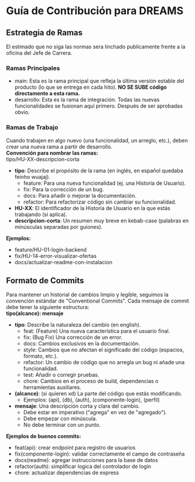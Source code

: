 # **Guía de Contribución para DREAMS**

## **Estrategia de Ramas**

El estimado que no siga las normas sera linchado publicamente frente a la oficina del Jefe de Carrera.

### **Ramas Principales**

* main: Esta es la rama principal que refleja la última versión estable del producto (lo que se entrega en cada hito). **NO SE SUBE código directamente a esta rama.**  
* desarrollo: Esta es la rama de integración. Todas las nuevas funcionalidades se fusionan aquí primero.
Después de ser aprobadas obvio.

### **Ramas de Trabajo**
Cuando trabajen en algo nuevo (una funcionalidad, un arreglo, etc.), deben crear una nueva rama a partir de desarrollo.  
**Convención para nombrar las ramas:**  
tipo/HU-XX-descripcion-corta
* **tipo**: Describe el propósito de la rama (en inglés, en español quedaba feinho wuajaj).  
  * feature: Para una nueva funcionalidad (ej. una Historia de Usuario).  
  * fix: Para la corrección de un bug.  
  * docs: Para añadir o mejorar la documentación.  
  * refactor: Para refactorizar código sin cambiar su funcionalidad.  
* **HU-XX**: El identificador de la Historia de Usuario en la que estás trabajando (si aplica).  
* **descripcion-corta**: Un resumen muy breve en kebab-case (palabras en minúsculas separadas por guiones).

**Ejemplos:**

* feature/HU-01-login-backend  
* fix/HU-14-error-visualizar-ofertas  
* docs/actualizar-readme-con-instalacion

## **Formato de Commits**

Para mantener un historial de cambios limpio y legible, seguimos la convención estándar de "Conventional Commits". Cada mensaje de commit debe tener la siguiente estructura:  
**tipo(alcance): mensaje**

* **tipo**: Describe la naturaleza del cambio (en english).  
  * feat: (Feature) Una nueva característica para el usuario final.  
  * fix: (Bug Fix) Una corrección de un error.  
  * docs: Cambios exclusivos en la documentación.  
  * style: Cambios que no afectan el significado del código (espacios, formato, etc.).  
  * refactor: Un cambio de código que no arregla un bug ni añade una funcionalidad.  
  * test: Añadir o corregir pruebas.  
  * chore: Cambios en el proceso de build, dependencias o herramientas auxiliares.  
* **(alcance)**: (si quieren xd) La parte del código que estás modificando.  
  * Ejemplos: (api), (db), (auth), (componente-login), (perfil)  
* **mensaje**: Una descripción corta y clara del cambio.  
  * Debe estar en imperativo ("agrega" en vez de "agregado").  
  * Debe empezar con minúscula.  
  * No debe terminar con un punto.

**Ejemplos de buenos commits:**

* feat(api): crear endpoint para registro de usuarios  
* fix(componente-login): validar correctamente el campo de contraseña  
* docs(readme): agregar instrucciones para la base de datos  
* refactor(auth): simplificar logica del controlador de login  
* chore: actualizar dependencias de express